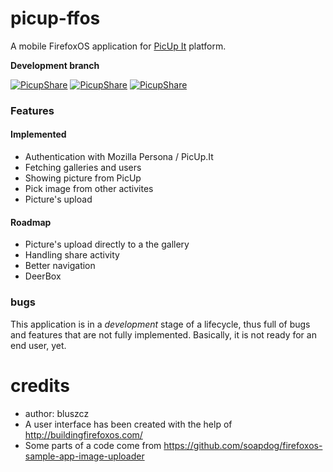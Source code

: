 picup-ffos
==========

A mobile FirefoxOS application for [PicUp It](https://picup.it) platform. 

**Development branch**

[![PicupShare](https://picup.it/media/pictures/index0.png)](https://picup.it/p/3425/)
[![PicupShare](https://picup.it/media/pictures/index1.png)](https://picup.it/p/3425/)
[![PicupShare](https://picup.it/media/pictures/index2.png)](https://picup.it/p/3425/)

### Features

#### Implemented

* Authentication with Mozilla Persona / PicUp.It
* Fetching galleries and users
* Showing picture from PicUp
* Pick image from other activites
* Picture's upload 

#### Roadmap

* Picture's upload directly to a the gallery
* Handling share activity
* Better navigation
* DeerBox

### bugs

This application is in a *development* stage of a lifecycle, thus full of bugs and features that are  not fully implemented. Basically, it is not ready for an end user, yet.

credits
=======
* author: bluszcz
* A user interface has been created with the help of http://buildingfirefoxos.com/
* Some parts of a code come from https://github.com/soapdog/firefoxos-sample-app-image-uploader
